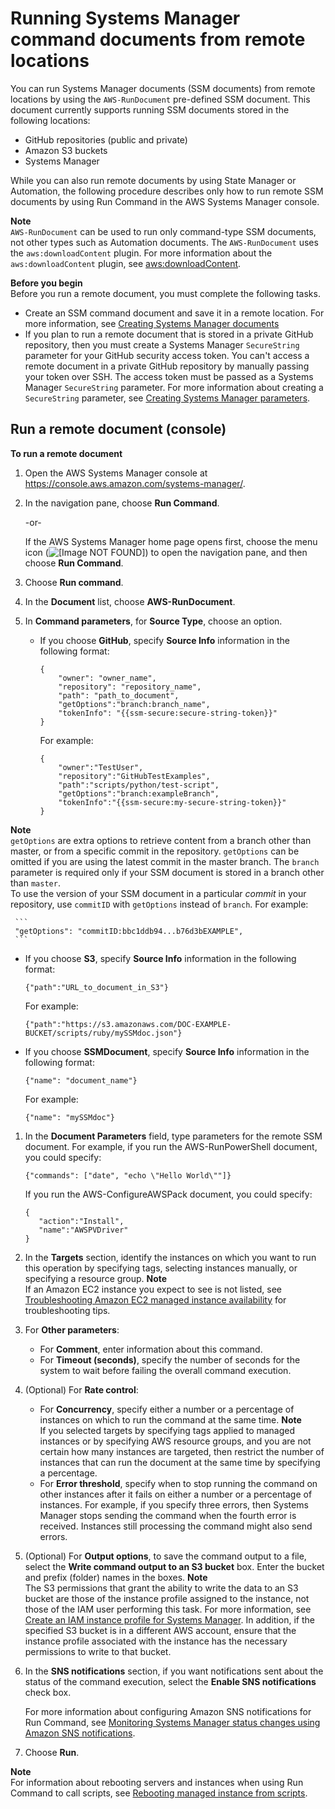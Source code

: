 # Running Systems Manager command documents from remote locations<a name="run-remote-documents"></a>

You can run Systems Manager documents \(SSM documents\) from remote locations by using the `AWS-RunDocument` pre\-defined SSM document\. This document currently supports running SSM documents stored in the following locations:
+ GitHub repositories \(public and private\)
+ Amazon S3 buckets
+ Systems Manager

While you can also run remote documents by using State Manager or Automation, the following procedure describes only how to run remote SSM documents by using Run Command in the AWS Systems Manager console\. 

**Note**  
`AWS-RunDocument` can be used to run only command\-type SSM documents, not other types such as Automation documents\. The `AWS-RunDocument` uses the `aws:downloadContent` plugin\. For more information about the `aws:downloadContent` plugin, see [aws:downloadContent](ssm-plugins.md#aws-downloadContent)\.

**Before you begin**  
Before you run a remote document, you must complete the following tasks\.
+ Create an SSM command document and save it in a remote location\. For more information, see [Creating Systems Manager documents](create-ssm-doc.md)
+ If you plan to run a remote document that is stored in a private GitHub repository, then you must create a Systems Manager `SecureString` parameter for your GitHub security access token\. You can't access a remote document in a private GitHub repository by manually passing your token over SSH\. The access token must be passed as a Systems Manager `SecureString` parameter\. For more information about creating a `SecureString` parameter, see [Creating Systems Manager parameters](sysman-paramstore-su-create.md)\.

## Run a remote document \(console\)<a name="run-remote-documents-console"></a>

**To run a remote document**

1. Open the AWS Systems Manager console at [https://console\.aws\.amazon\.com/systems\-manager/](https://console.aws.amazon.com/systems-manager/)\.

1. In the navigation pane, choose **Run Command**\.

   \-or\-

   If the AWS Systems Manager home page opens first, choose the menu icon \(![\[Image NOT FOUND\]](http://docs.aws.amazon.com/systems-manager/latest/userguide/images/menu-icon-small.png)\) to open the navigation pane, and then choose **Run Command**\.

1. Choose **Run command**\.

1. In the **Document** list, choose **AWS\-RunDocument**\.

1. In **Command parameters**, for **Source Type**, choose an option\. 
   + If you choose **GitHub**, specify **Source Info** information in the following format:

     ```
     {
         "owner": "owner_name",
         "repository": "repository_name",
         "path": "path_to_document",
         "getOptions":"branch:branch_name",
         "tokenInfo": "{{ssm-secure:secure-string-token}}"
     }
     ```

     For example:

     ```
     {
         "owner":"TestUser",
         "repository":"GitHubTestExamples",
         "path":"scripts/python/test-script",
         "getOptions":"branch:exampleBranch",
         "tokenInfo":"{{ssm-secure:my-secure-string-token}}"
     }
     ```
**Note**  
`getOptions` are extra options to retrieve content from a branch other than master, or from a specific commit in the repository\. `getOptions` can be omitted if you are using the latest commit in the master branch\. The `branch` parameter is required only if your SSM document is stored in a branch other than `master`\.  
To use the version of your SSM document in a particular *commit* in your repository, use `commitID` with `getOptions` instead of `branch`\. For example:  

     ```
     "getOptions": "commitID:bbc1ddb94...b76d3bEXAMPLE",
     ```
   + If you choose **S3**, specify **Source Info** information in the following format:

     ```
     {"path":"URL_to_document_in_S3"}
     ```

     For example:

     ```
     {"path":"https://s3.amazonaws.com/DOC-EXAMPLE-BUCKET/scripts/ruby/mySSMdoc.json"}
     ```
   + If you choose **SSMDocument**, specify **Source Info** information in the following format:

     ```
     {"name": "document_name"}
     ```

     For example:

     ```
     {"name": "mySSMdoc"}
     ```

1. In the **Document Parameters** field, type parameters for the remote SSM document\. For example, if you run the AWS\-RunPowerShell document, you could specify:

   ```
   {"commands": ["date", "echo \"Hello World\""]}
   ```

   If you run the AWS\-ConfigureAWSPack document, you could specify:

   ```
   {
      "action":"Install",
      "name":"AWSPVDriver"
   }
   ```

1. In the **Targets** section, identify the instances on which you want to run this operation by specifying tags, selecting instances manually, or specifying a resource group\.
**Note**  
If an Amazon EC2 instance you expect to see is not listed, see [Troubleshooting Amazon EC2 managed instance availability](troubleshooting-managed-instances.md) for troubleshooting tips\.

1. For **Other parameters**:
   + For **Comment**, enter information about this command\.
   + For **Timeout \(seconds\)**, specify the number of seconds for the system to wait before failing the overall command execution\. 

1. \(Optional\) For **Rate control**:
   + For **Concurrency**, specify either a number or a percentage of instances on which to run the command at the same time\.
**Note**  
If you selected targets by specifying tags applied to managed instances or by specifying AWS resource groups, and you are not certain how many instances are targeted, then restrict the number of instances that can run the document at the same time by specifying a percentage\.
   + For **Error threshold**, specify when to stop running the command on other instances after it fails on either a number or a percentage of instances\. For example, if you specify three errors, then Systems Manager stops sending the command when the fourth error is received\. Instances still processing the command might also send errors\.

1. \(Optional\) For **Output options**, to save the command output to a file, select the **Write command output to an S3 bucket** box\. Enter the bucket and prefix \(folder\) names in the boxes\.
**Note**  
The S3 permissions that grant the ability to write the data to an S3 bucket are those of the instance profile assigned to the instance, not those of the IAM user performing this task\. For more information, see [Create an IAM instance profile for Systems Manager](setup-instance-profile.md)\. In addition, if the specified S3 bucket is in a different AWS account, ensure that the instance profile associated with the instance has the necessary permissions to write to that bucket\.

1. In the **SNS notifications** section, if you want notifications sent about the status of the command execution, select the **Enable SNS notifications** check box\.

   For more information about configuring Amazon SNS notifications for Run Command, see [Monitoring Systems Manager status changes using Amazon SNS notifications](monitoring-sns-notifications.md)\.

1. Choose **Run**\.

**Note**  
For information about rebooting servers and instances when using Run Command to call scripts, see [Rebooting managed instance from scripts](send-commands-reboot.md)\.